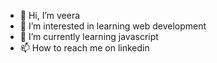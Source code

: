 - 👋 Hi, I’m veera
- 👀 I’m interested in learning web development 
- 🌱 I’m currently learning javascript
- 📫 How to reach me on linkedin

<!---
veera6513/veera6513 is a ✨ special ✨ repository because its `README.md` (this file) appears on your GitHub profile.
You can click the Preview link to take a look at your changes.
--->
